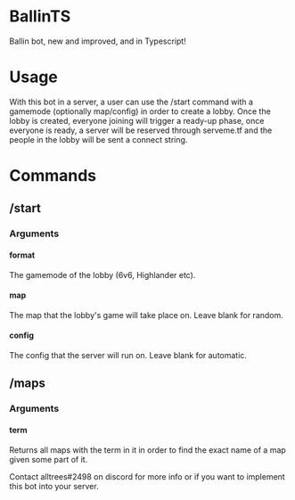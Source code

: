 # BallinTS
Ballin bot, new and improved, and in Typescript!

# Usage

With this bot in a server, a user can use the /start command with a gamemode (optionally map/config) in order to create a lobby. Once the lobby is created, everyone joining will trigger a ready-up phase, once everyone is ready, a server will be reserved through serveme.tf and the people in the lobby will be sent a connect string.

# Commands

## /start

### Arguments
  
#### format
  The gamemode of the lobby (6v6, Highlander etc).
  
#### map
  The map that the lobby's game will take place on. Leave blank for random.
  
#### config
  The config that the server will run on. Leave blank for automatic.
  
## /maps

### Arguments

#### term
  Returns all maps with the term in it in order to find the exact name of a map given some part of it.


Contact alltrees#2498 on discord for more info or if you want to implement this bot into your server.
